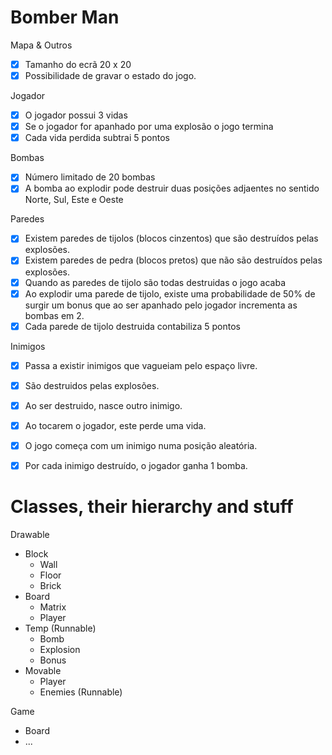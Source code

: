# Bomber Man

Mapa & Outros
* [x] Tamanho do ecrã 20 x 20
* [x] Possibilidade de gravar o estado do jogo.

Jogador
* [x] O jogador possui 3 vidas
* [x] Se o jogador for apanhado por uma explosão o jogo termina
* [x] Cada vida perdida subtrai 5 pontos

Bombas
* [x] Número limitado de 20 bombas
* [x] A bomba ao explodir pode destruir duas posições adjaentes no sentido Norte, Sul, Este e Oeste

Paredes
* [x] Existem paredes de tijolos (blocos  cinzentos) que são destruídos pelas explosões.
* [x] Existem paredes de pedra (blocos pretos) que não são destruídos pelas explosões.
* [x] Quando as paredes de tijolo são todas destruidas o jogo acaba
* [x] Ao explodir uma parede de tijolo,  existe uma probabilidade de 50% de surgir um bonus que ao ser apanhado pelo jogador incrementa as bombas em 2.
* [x] Cada parede de tijolo destruida contabiliza 5 pontos

Inimigos
* [x] Passa a existir inimigos que vagueiam pelo espaço livre.
* [x] São  destruidos pelas explosões.
* [x] Ao ser destruido, nasce outro inimigo.
* [x] Ao tocarem o jogador, este perde uma vida.
* [x] O jogo começa com um inimigo numa posição aleatória.
* [x] Por cada inimigo destruído, o jogador ganha 1 bomba.


# Classes, their hierarchy and stuff
Drawable
  * Block
    * Wall
    * Floor
    * Brick
  * Board
    * Matrix
    * Player
  * Temp (Runnable)
    * Bomb
    * Explosion
    * Bonus
  * Movable
    * Player
    * Enemies (Runnable)

Game
  * Board
  * ...